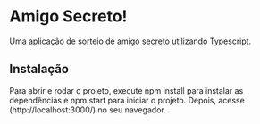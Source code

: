 
# Amigo Secreto! 

Uma aplicação de sorteio de amigo secreto utilizando Typescript.


## Instalação

Para abrir e rodar o projeto, execute npm install para instalar as dependências e npm start para iniciar o projeto.
Depois, acesse (http://localhost:3000/) no seu navegador.
    